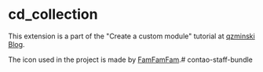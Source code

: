 cd_collection
=============

This extension is a part of the "Create a custom module" tutorial at [qzminski Blog](http://blog.qzminski.com).

The icon used in the project is made by [FamFamFam](http://famfamfam.com).# contao-staff-bundle
